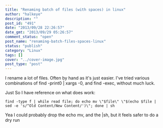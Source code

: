 ```yaml
---
title: "Renaming batch of files (with spaces) in linux"
author: "halkeye"
description: ""
post_id: "491"
date: "2013/09/28 22:26:57"
date_gmt: "2013/09/29 05:26:57"
comment_status: "open"
post_name: "renaming-batch-files-spaces-linux"
status: "publish"
category: "Linux"
tags: []
cover: "../cover-image.jpg"
post_type: "post"
---
```


I rename a lot of files. Often by hand as it's just easier. I've tried various combinations of find -print0 | xargs -0, and find -exec, without much luck.

Just So I have reference on what does work:

    
    
    find -type f | while read file; do echo mv \"$file\" \"$(echo $file | sed -e 's/^Old Content/New Content/')\"; done | sh


Yea I could probably drop the echo mv, and the |sh, but it feels safer to do a dry run